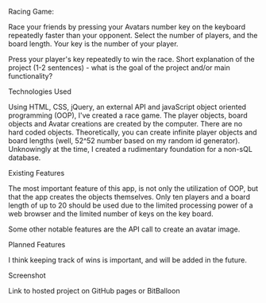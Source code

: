 Racing Game:

Race your friends by pressing your Avatars number key on the keyboard repeatedly faster than your opponent. Select the number of players, and the board length. Your key is the number of your player.

Press your player's key repeatedly to win the race.
Short explanation of the project (1-2 sentences) - what is the goal of the project and/or main functionality?

Technologies Used

Using HTML, CSS, jQuery, an external API and javaScript object oriented programming (OOP), I've created a race game. The player objects, board objects and Avatar creations are created by the computer. There are no hard coded objects. Theoretically, you can create infinite player objects and board lengths (well, 52^52 number based on my random id generator). Unknowingly at the time, I created a rudimentary foundation for a non-sQL database.

Existing Features

The most important feature of this app, is not only the utilization of OOP, but that the app creates the objects themselves. Only ten players and a board length of up to 20 should be used due to the limited processing power of a web browser and the limited number of keys on the key board.

Some other notable features are the API call to create an avatar image.

Planned Features

I think keeping track of wins is important, and will be added in the future.

Screenshot

Link to hosted project on GitHub pages or BitBalloon 
